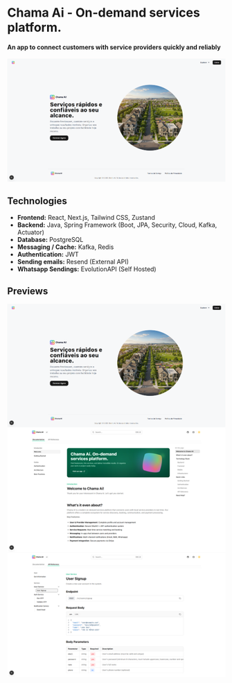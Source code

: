# Chama Ai - On-demand services platform.

#### An app to connect customers with service providers quickly and reliably

![Landing Page Preview](/previews/landing-page.png)

## Technologies

- **Frontend:** React, Next.js, Tailwind CSS, Zustand
- **Backend:** Java, Spring Framework (Boot, JPA, Security, Cloud, Kafka, Actuator)
- **Database:** PostgreSQL
- **Messaging / Cache:** Kafka, Redis
- **Authentication:** JWT
- **Sending emails:** Resend (External API)
- **Whatsapp Sendings:** EvolutionAPI (Self Hosted)

## Previews

![Landing Page Preview](/previews/landing-page.png)
![API Documentation Preview](/previews/api-documentation.png)
![API Reference Preview](/previews/api-reference.png)
